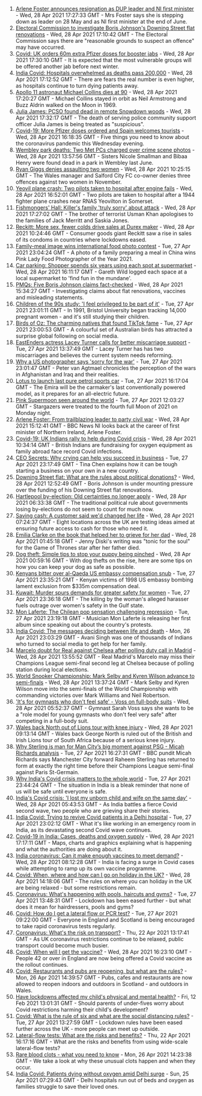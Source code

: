 1. [Arlene Foster announces resignation as DUP leader and NI first minister](https://www.bbc.co.uk/news/uk-northern-ireland-56910045) - Wed, 28 Apr 2021 17:27:33 GMT - Mrs Foster says she is stepping down as leader on 28 May and as NI first minister at the end of June.
2. [Electoral Commission to investigate Boris Johnson's Downing Street flat renovations](https://www.bbc.co.uk/news/uk-politics-56915307) - Wed, 28 Apr 2021 17:10:42 GMT - The Electoral Commission says there are "reasonable grounds to suspect an offence" may have occurred.
3. [Covid: UK orders 60m extra Pfizer doses for booster jabs](https://www.bbc.co.uk/news/uk-56921018) - Wed, 28 Apr 2021 17:30:10 GMT - It is expected that the most vulnerable groups will be offered another jab before next winter.
4. [India Covid: Hospitals overwhelmed as deaths pass 200,000](https://www.bbc.co.uk/news/world-asia-56919924) - Wed, 28 Apr 2021 17:12:52 GMT - There are fears the real number is even higher, as hospitals continue to turn dying patients away.
5. [Apollo 11 astronaut Michael Collins dies at 90](https://www.bbc.co.uk/news/world-us-canada-56921562) - Wed, 28 Apr 2021 17:20:27 GMT - Michael Collins stayed in orbit as Neil Armstrong and Buzz Aldrin walked on the Moon in 1969.
6. [Julia James: PCSO found dead in remote Snowdown woods](https://www.bbc.co.uk/news/uk-england-kent-56916344) - Wed, 28 Apr 2021 17:32:17 GMT - The death of serving police community support officer Julia James is being treated as "suspicious".
7. [Covid-19: More Pfizer doses ordered and Spain welcomes tourists](https://www.bbc.co.uk/news/uk-56918215) - Wed, 28 Apr 2021 16:18:35 GMT - Five things you need to know about the coronavirus pandemic this Wednesday evening.
8. [Wembley park deaths: Two Met PCs charged over crime scene photos](https://www.bbc.co.uk/news/uk-england-london-56916822) - Wed, 28 Apr 2021 13:57:56 GMT - Sisters Nicole Smallman and Bibaa Henry were found dead in a park in Wembley last June.
9. [Ryan Giggs denies assaulting two women](https://www.bbc.co.uk/news/uk-wales-56911812) - Wed, 28 Apr 2021 10:25:15 GMT - The Wales manager and Salford City FC co-owner denies three offences against two women in November.
10. [Yeovil plane crash: Two pilots taken to hospital after engine fails](https://www.bbc.co.uk/news/uk-england-somerset-56920390) - Wed, 28 Apr 2021 16:52:01 GMT - Two pilots are taken to hospital after a 1944 fighter plane crashes near RNAS Yeovilton in Somerset.
11. [Fishmongers' Hall: Killer's family 'truly sorry' about attack](https://www.bbc.co.uk/news/uk-england-london-56890755) - Wed, 28 Apr 2021 17:27:02 GMT - The brother of terrorist Usman Khan apologises to the families of Jack Merritt and Saskia Jones.
12. [Reckitt: More sex, fewer colds drive sales at Durex maker](https://www.bbc.co.uk/news/business-56914003) - Wed, 28 Apr 2021 10:24:46 GMT - Consumer goods giant Reckitt saw a rise in sales of its condoms in countries where lockdowns eased.
13. [Family-meal image wins international food photo contest](https://www.bbc.co.uk/news/in-pictures-56820167) - Tue, 27 Apr 2021 23:04:24 GMT - A photo of a family preparing a meal in China wins Pink Lady Food Photographer of the Year 2021.
14. [Car parking: Shopper spends six years using each spot at supermarket](https://www.bbc.co.uk/news/uk-england-london-56916050) - Wed, 28 Apr 2021 16:11:17 GMT - Gareth Wild logged each space at a local supermarket to 'find fun in the mundane'.
15. [PMQs: Five Boris Johnson claims fact-checked](https://www.bbc.co.uk/news/56915918) - Wed, 28 Apr 2021 15:34:27 GMT - Investigating claims about flat renovations, vaccines and misleading statements.
16. [Children of the 90s study: 'I feel privileged to be part of it'](https://www.bbc.co.uk/news/uk-56901164) - Tue, 27 Apr 2021 23:01:11 GMT - In 1991, Bristol University began tracking 14,000 pregnant women - and it's still studying their children.
17. [Birds of Oz: The charming natives that found TikTok fame](https://www.bbc.co.uk/news/world-australia-56883027) - Tue, 27 Apr 2021 23:00:53 GMT - A colourful set of Australian birds has attracted a surprise global following on social media.
18. [EastEnders actress Lacey Turner calls for better miscarriage support](https://www.bbc.co.uk/news/uk-56904891) - Tue, 27 Apr 2021 13:37:49 GMT - Lacey Turner has has two miscarriages and believes the current system needs reforming.
19. [Why a US photographer says 'sorry for the war'](https://www.bbc.co.uk/news/world-us-canada-56859337) - Tue, 27 Apr 2021 23:01:47 GMT - Peter van Agtmael chronicles the perception of the wars in Afghanistan and Iraq and their realities.
20. [Lotus to launch last pure petrol sports car](https://www.bbc.co.uk/news/business-56906504) - Tue, 27 Apr 2021 16:17:04 GMT - The Emira will be the carmaker's last conventionally powered model, as it prepares for an all-electric future.
21. [Pink Supermoon seen around the world](https://www.bbc.co.uk/news/in-pictures-56900164) - Tue, 27 Apr 2021 12:03:27 GMT - Stargazers were treated to the fourth full Moon of 2021 on Monday night.
22. [Arlene Foster: From trailblazing leader to party civil war](https://www.bbc.co.uk/news/uk-northern-ireland-38320780) - Wed, 28 Apr 2021 15:12:41 GMT - BBC News NI looks back at the career of first minister of Northern Ireland, Arlene Foster.
23. [Covid-19: UK Indians rally to help during Covid crisis](https://www.bbc.co.uk/news/uk-56909285) - Wed, 28 Apr 2021 10:34:14 GMT - British Indians are fundraising for oxygen equipment as family abroad face record Covid infections.
24. [CEO Secrets: Why crying can help you succeed in business](https://www.bbc.co.uk/news/business-56683783) - Tue, 27 Apr 2021 23:17:49 GMT - Tina Chen explains how it can be tough starting a business on your own in a new country.
25. [Downing Street flat: What are the rules about political donations?](https://www.bbc.co.uk/news/uk-politics-56893165) - Wed, 28 Apr 2021 12:52:49 GMT - Boris Johnson is under mounting pressure over the funding of his Downing Street flat renovations.
26. [Hartlepool by-election: Old certainties no longer apply](https://www.bbc.co.uk/news/uk-politics-56859750) - Wed, 28 Apr 2021 06:33:38 GMT - The traditional political rule about governments losing by-elections do not seem to count for much now.
27. [Saving cash: A customer said we'd changed her life](https://www.bbc.co.uk/news/business-56892375) - Wed, 28 Apr 2021 07:24:37 GMT - Eight locations across the UK are testing ideas aimed at ensuring future access to cash for those who need it.
28. [Emilia Clarke on the book that helped her to grieve for her dad](https://www.bbc.co.uk/news/entertainment-arts-56843499) - Wed, 28 Apr 2021 01:45:18 GMT - Jenny Diski's writing was "tonic for the soul" for the Game of Thrones star after her father died.
29. [Dog theft: Simple tips to stop your puppy being pinched](https://www.bbc.co.uk/news/newsbeat-56899774) - Wed, 28 Apr 2021 00:59:16 GMT - With dog thefts on the rise, here are some tips on how you can keep your dog as safe as possible.
30. [Kenyans bitter over al-Qaeda US embassy compensation snub](https://www.bbc.co.uk/news/world-africa-56759771) - Tue, 27 Apr 2021 23:35:21 GMT - Kenyan victims of 1998 US embassy bombing lament exclusion from $335m compensation deal.
31. [Kuwait: Murder spurs demands for greater safety for women](https://www.bbc.co.uk/news/world-middle-east-56899653) - Tue, 27 Apr 2021 23:36:18 GMT - The killing by the woman's alleged harasser fuels outrage over women's safety in the Gulf state.
32. [Mon Laferte: The Chilean pop sensation challenging repression](https://www.bbc.co.uk/news/world-latin-america-56899171) - Tue, 27 Apr 2021 23:19:18 GMT - Musician Mon Laferte is releasing her first album since speaking out about the country's protests.
33. [India Covid: The messages deciding between life and death](https://www.bbc.co.uk/news/world-asia-india-56882037) - Mon, 26 Apr 2021 23:03:29 GMT - Avani Singh was one of thousands of Indians who turned to social media to get help for her family.
34. [Marcelo doubt for Real against Chelsea after polling duty call in Madrid](https://www.bbc.co.uk/sport/football/56915346) - Wed, 28 Apr 2021 13:55:52 GMT - Real Madrid's Marcelo may miss their Champions League semi-final second leg at Chelsea because of polling station during local elections.
35. [World Snooker Championship: Mark Selby and Kyren Wilson advance to semi-finals](https://www.bbc.co.uk/sport/snooker/56917371) - Wed, 28 Apr 2021 13:37:24 GMT - Mark Selby and Kyren Wilson move into the semi-finals of the World Championship with commanding victories over Mark Williams and Neil Robertson.
36. ['It's for gymnasts who don't feel safe' - Voss on full-body suits](https://www.bbc.co.uk/sport/gymnastics/56906863) - Wed, 28 Apr 2021 05:52:37 GMT - Gymnast Sarah Voss says she wants to be a "role model for young gymnasts who don't feel very safe" after competing in a full-body suit.
37. [Wales back North out of Lions tour with knee injury](https://www.bbc.co.uk/sport/rugby-union/56913566) - Wed, 28 Apr 2021 09:13:14 GMT - Wales back George North is ruled out of the British and Irish Lions tour of South Africa because of a serious knee injury.
38. [Why Sterling is man for Man City’s big moment against PSG - Micah Richards analysis](https://www.bbc.co.uk/sport/football/56906838) - Tue, 27 Apr 2021 16:27:31 GMT - BBC pundit Micah Richards says Manchester City forward Raheem Sterling has returned to form at exactly the right time before their Champions League semi-final against Paris St-Germain.
39. [Why India's Covid crisis matters to the whole world](https://www.bbc.co.uk/news/world-asia-india-56907007) - Tue, 27 Apr 2021 23:44:24 GMT - The situation in India is a bleak reminder that none of us will be safe until everyone is safe.
40. [India's Covid crisis: 'I lost my unborn child and wife on the same day'](https://www.bbc.co.uk/news/world-asia-india-56908383) - Wed, 28 Apr 2021 05:43:53 GMT - As India battles a fierce Covid second wave, two people who are grieving share their stories.
41. [India Covid: Trying to revive Covid patients in a Delhi hospital](https://www.bbc.co.uk/news/world-asia-india-56901163) - Tue, 27 Apr 2021 23:02:12 GMT - What it's like working in an emergency room in India, as its devastating second Covid wave continues.
42. [Covid-19 in India: Cases, deaths and oxygen supply](https://www.bbc.co.uk/news/world-asia-india-56891016) - Wed, 28 Apr 2021 17:17:11 GMT - Maps, charts and graphics explaining what is happening and what the authorities are doing about it.
43. [India coronavirus: Can it make enough vaccines to meet demand?](https://www.bbc.co.uk/news/world-asia-india-55571793) - Wed, 28 Apr 2021 08:12:28 GMT - India is facing a surge in Covid cases while attempting to ramp up its own vaccine programme.
44. [Covid: When, where and how can I go on holiday in the UK?](https://www.bbc.co.uk/news/explainers-52646738) - Wed, 28 Apr 2021 14:18:06 GMT - The rules on where you can holiday in the UK are being relaxed - but some restrictions remain.
45. [Coronavirus: What's happening with pools, haircuts and gyms?](https://www.bbc.co.uk/news/explainers-53349989) - Tue, 27 Apr 2021 13:48:31 GMT - Lockdown has been eased further - but what does it mean for hairdressers, pools and gyms?
46. [Covid: How do I get a lateral flow or PCR test?](https://www.bbc.co.uk/news/health-51943612) - Tue, 27 Apr 2021 09:22:00 GMT - Everyone in England and Scotland is being encouraged to take rapid coronavirus tests regularly.
47. [Coronavirus: What's the risk on transport?](https://www.bbc.co.uk/news/health-51736185) - Thu, 22 Apr 2021 13:17:41 GMT - As UK coronavirus restrictions continue to be relaxed, public transport could become much busier.
48. [Covid: When will I get the vaccine?](https://www.bbc.co.uk/news/health-55045639) - Wed, 28 Apr 2021 16:23:10 GMT - People 42 or over in England are now being offered a Covid vaccine as the rollout continues.
49. [Covid: Restaurants and pubs are reopening, but what are the rules?](https://www.bbc.co.uk/news/business-52977388) - Mon, 26 Apr 2021 14:39:57 GMT - Pubs, cafes and restaurants are now allowed to reopen indoors and outdoors in Scotland - and outdoors in Wales.
50. [Have lockdowns affected my child's physical and mental health?](https://www.bbc.co.uk/news/explainers-55936928) - Fri, 12 Feb 2021 13:01:31 GMT - Should parents of under-fives worry about Covid restrictions harming their child's development?
51. [Covid: What is the rule of six and what are the social distancing rules?](https://www.bbc.co.uk/news/uk-51506729) - Tue, 27 Apr 2021 13:27:59 GMT - Lockdown rules have been eased further across the UK - more people can meet up outside.
52. [Lateral-flow tests: What are the risks and benefits?](https://www.bbc.co.uk/news/56675624) - Thu, 22 Apr 2021 16:17:16 GMT - What are the risks and benefits from using wide-scale lateral-flow tests?
53. [Rare blood clots - what you need to know](https://www.bbc.co.uk/news/health-56674796) - Mon, 26 Apr 2021 14:23:38 GMT - We take a look at why these unusual clots happen and when they occur.
54. [India Covid: Patients dying without oxygen amid Delhi surge](https://www.bbc.co.uk/news/56876695) - Sun, 25 Apr 2021 07:29:43 GMT - Delhi hospitals run out of beds and oxygen as families struggle to save their loved ones.
